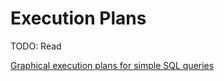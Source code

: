 # Execution Plans

TODO: Read

[Graphical execution plans for simple SQL queries](https://getpocket.com/redirect?url=https%3A%2F%2Fwww.red-gate.com%2Fsimple-talk%2Fsql%2Fperformance%2Fgraphical-execution-plans-for-simple-sql-queries%2F)
